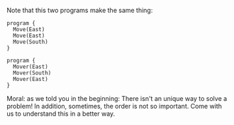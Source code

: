 Note that this two programs make the same thing:

```gobstones
program {
  Move(East)
  Move(East)
  Move(South)
}
```

```gobstones
program {
  Mover(East)
  Mover(South)
  Mover(East)
}
```
Moral: as we told you in the beginning: There isn't an unique way to solve a problem! In addition, sometimes, the order is not so important. Come with us to understand this in a better way.
